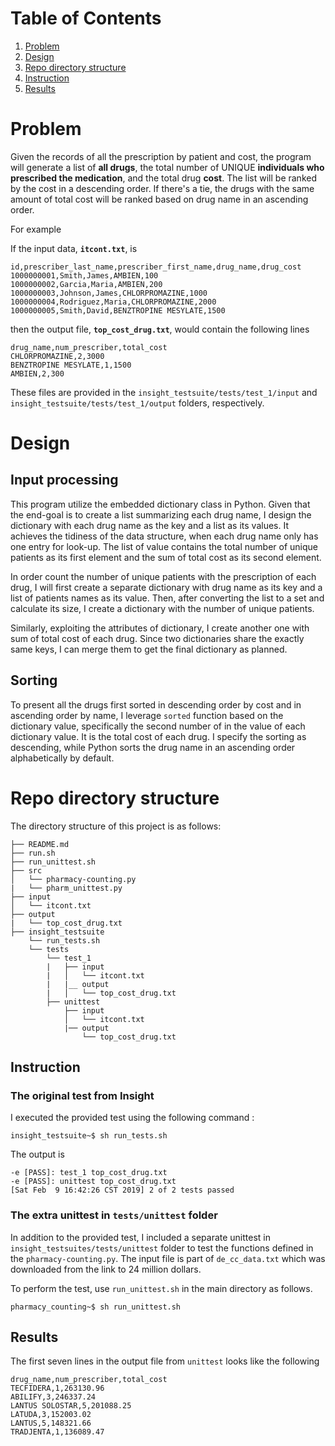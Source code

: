 # Table of Contents
1. [Problem](README.md#problem)
1. [Design](README.md#design)
1. [Repo directory structure](README.md#structure)
1. [Instruction](README.md#instruction)
1. [Results](README.md#result)

# Problem
Given the records of all the prescription by patient and cost, the program will generate a list of **all drugs**,  the total number of UNIQUE **individuals who prescribed the medication**, and the total drug **cost**. The list will be ranked by the cost in a descending order. If there's a tie, the drugs with the same amount of total cost will be ranked based on drug name in an ascending order. 

For example

If the input data, **`itcont.txt`**, is
```
id,prescriber_last_name,prescriber_first_name,drug_name,drug_cost
1000000001,Smith,James,AMBIEN,100
1000000002,Garcia,Maria,AMBIEN,200
1000000003,Johnson,James,CHLORPROMAZINE,1000
1000000004,Rodriguez,Maria,CHLORPROMAZINE,2000
1000000005,Smith,David,BENZTROPINE MESYLATE,1500
```

then the output file, **`top_cost_drug.txt`**, would contain the following lines
```
drug_name,num_prescriber,total_cost
CHLORPROMAZINE,2,3000
BENZTROPINE MESYLATE,1,1500
AMBIEN,2,300
```

These files are provided in the `insight_testsuite/tests/test_1/input` and `insight_testsuite/tests/test_1/output` folders, respectively.

# Design 

## Input processing 

This program utilize the embedded dictionary class in Python. Given that the end-goal is to create a list summarizing each drug name, I design the dictionary with each drug name as the key and a list as its values. It achieves the tidiness of the data structure, when each drug name only has one entry for look-up. The list of value contains the total number of unique patients as its first element and the sum of total cost as its second element. 

In order count the number of unique patients with the prescription of each drug, I will first create a separate dictionary with drug name as its key and a list of patients names as its value. Then, after converting the list to a set and calculate its size, I create a dictionary with the number of unique patients. 

Similarly, exploiting the attributes of dictionary, I create another one with sum of total cost of each drug. Since two dictionaries share the exactly same keys, I can merge them to get the final dictionary as planned. 

## Sorting 

To present all the drugs first sorted in descending order by cost and in ascending order by name, I leverage ``sorted`` function based on the dictionary value, specifically the second number of in the value of each dictionary value. It is the total cost of each drug. I specify the sorting as descending, while Python sorts the drug name in an ascending order alphabetically by default. 


# Repo directory structure

The directory structure of this project is as follows: 

    ├── README.md 
    ├── run.sh
    ├── run_unittest.sh 
    ├── src
    │   └── pharmacy-counting.py
    |   └── pharm_unittest.py
    ├── input
    │   └── itcont.txt
    ├── output
    |   └── top_cost_drug.txt
    ├── insight_testsuite
        └── run_tests.sh
        └── tests
            └── test_1
            |   ├── input
            |   │   └── itcont.txt
            |   |__ output
            |   │   └── top_cost_drug.txt
            ├── unittest
                ├── input
                │   └── itcont.txt
                |── output
                    └── top_cost_drug.txt


## Instruction 

### The original test from Insight 

I executed the provided test using the following command :

```
insight_testsuite~$ sh run_tests.sh 
```

The output is

    -e [PASS]: test_1 top_cost_drug.txt
    -e [PASS]: unittest top_cost_drug.txt
    [Sat Feb  9 16:42:26 CST 2019] 2 of 2 tests passed

### The extra unittest in `tests/unittest` folder

In addition to the provided test, I included a separate unittest in `insight_testsuites/tests/unittest` folder to test the functions defined in the `pharmacy-counting.py`. The input file is part of `de_cc_data.txt` which was downloaded from the link to 24 million dollars. 

To perform the test, use `run_unittest.sh` in the main directory as follows. 

```
pharmacy_counting~$ sh run_unittest.sh 
```    

## Results

The first seven lines in the output file from `unittest` looks like the following

```
drug_name,num_prescriber,total_cost
TECFIDERA,1,263130.96
ABILIFY,3,246337.24
LANTUS SOLOSTAR,5,201088.25
LATUDA,3,152003.02
LANTUS,5,148321.66
TRADJENTA,1,136089.47
```